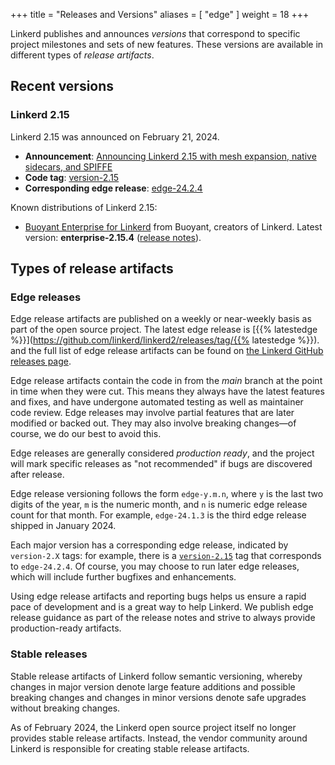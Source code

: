 +++
title = "Releases and Versions"
aliases = [ "edge" ]
weight = 18
+++

Linkerd publishes and announces *versions* that correspond to specific project
milestones and sets of new features. These versions are available in different
types of *release artifacts*.

## Recent versions

### Linkerd 2.15

Linkerd 2.15 was announced on February 21, 2024.

- **Announcement**: [Announcing Linkerd 2.15 with mesh expansion, native
sidecars, and SPIFFE](/2024/02/21/announcing-linkerd-2.15/)
- **Code tag**:
[version-2.15](https://github.com/linkerd/linkerd2/releases/tag/version-2.15)
- **Corresponding edge release**: [edge-24.2.4](https://github.com/linkerd/linkerd2/releases/tag/edge-24.2.4)

Known distributions of Linkerd 2.15:

- [Buoyant Enterprise for
  Linkerd](https://docs.buoyant.io/buoyant-enterprise-linkerd) from Buoyant,
  creators of Linkerd. Latest version: **enterprise-2.15.4** ([release
  notes](https://docs.buoyant.io/release-notes/buoyant-enterprise-linkerd/enterprise-2.15.4/)).

## Types of release artifacts

### Edge releases

<!-- markdownlint-disable MD034 -->
Edge release artifacts are published on a weekly or near-weekly basis as part of
the open source project. The latest edge release is [{{% latestedge
%}}](https://github.com/linkerd/linkerd2/releases/tag/{{% latestedge %}}).
and the full list of edge release artifacts can be found on [the Linkerd GitHub
releases page](https://github.com/linkerd/linkerd2/releases).

Edge release artifacts contain the code in from the _main_ branch at the point
in time when they were cut. This means they always have the latest features and
fixes, and have undergone automated testing as well as maintainer code review.
Edge releases may involve partial features that are later modified or backed
out. They may also involve breaking changes—of course, we do our best to avoid
this.

Edge releases are generally considered *production ready*, and the project will
mark specific releases as "not recommended" if bugs are discovered after
release.

Edge release versioning follows the form `edge-y.m.n`, where `y` is the last two
digits of the year, `m` is the numeric month, and `n` is numeric edge release
count for that month. For example, `edge-24.1.3` is the third edge release
shipped in January 2024.

Each major version has a corresponding edge release, indicated by
`version-2.X` tags: for example, there is a
[`version-2.15`](https://github.com/linkerd/linkerd2/releases/tag/version-2.15)
tag that corresponds to `edge-24.2.4`. Of course, you may choose to run later
edge releases, which will include further bugfixes and enhancements.

Using edge release artifacts and reporting bugs helps us ensure a rapid pace of
development and is a great way to help Linkerd. We publish edge release guidance
as part of the release notes and strive to always provide production-ready
artifacts.

### Stable releases

Stable release artifacts of Linkerd follow semantic versioning, whereby changes
in major version denote large feature additions and possible breaking changes
and changes in minor versions denote safe upgrades without breaking changes.

As of February 2024, the Linkerd open source project itself no longer provides
stable release artifacts. Instead, the vendor community around Linkerd is
responsible for creating stable release artifacts.
